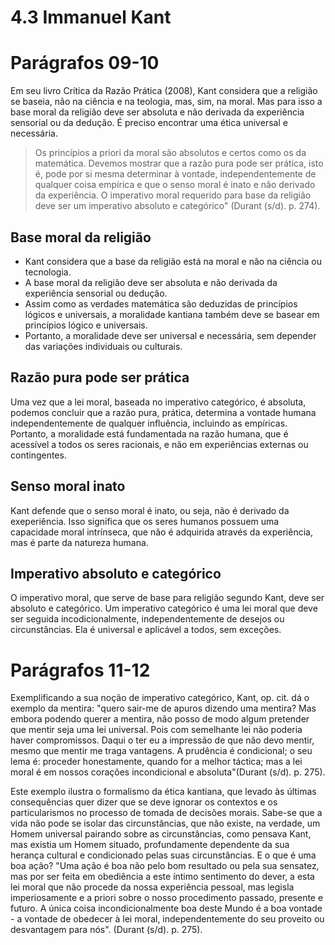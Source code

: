 # 4.3 Immanuel Kant

# Parágrafos 09-10

Em seu livro Crítica da Razão Prática (2008), Kant considera que a religião se baseia, não na ciência e na teologia, mas, sim, na moral. Mas para isso a base moral da religião deve ser absoluta e não derivada da experiência sensorial ou da dedução. É preciso encontrar uma ética universal e necessária.

> Os princípios a priori da moral são absolutos e certos como os da matemática. Devemos mostrar que a razão pura pode ser prática, isto é, pode por si mesma determinar à vontade, independentemente de qualquer coisa empírica e que o senso moral é inato e não derivado da experiência. O imperativo moral requerido para base da religião deve ser um imperativo absoluto e categórico" (Durant (s/d). p. 274).

## Base moral da religião

- Kant considera que a base da religião está na moral e não na ciência ou tecnologia.
- A base moral da religião deve ser absoluta e não derivada da experiência sensorial ou dedução.
- Assim como as verdades matemática são deduzidas de princípios lógicos e universais, a moralidade kantiana também deve se basear em princípios lógico e universais.
- Portanto, a moralidade deve ser universal e necessária, sem depender das variações individuais ou culturais.

## Razão pura pode ser prática

Uma vez que a lei moral, baseada no imperativo categórico, é absoluta, podemos concluir que a razão pura, prática, determina a vontade humana independentemente de qualquer influência, incluindo as empíricas. Portanto, a moralidade está fundamentada na razão humana, que é acessível a todos os seres racionais, e não em experiências externas ou contingentes.

## Senso moral inato

Kant defende que o senso moral é inato, ou seja, não é derivado da exeperiência. Isso significa que os seres humanos possuem uma capacidade moral intrínseca, que não é adquirida através da experiência, mas é parte da natureza humana.

## Imperativo absoluto e categórico

O imperativo moral, que serve de base para religião segundo Kant, deve ser absoluto e categórico. Um imperativo categórico é uma lei moral que deve ser seguida incodicionalmente, independentemente de desejos ou circunstâncias. Ela é universal e aplicável a todos, sem exceções.

# Parágrafos 11-12

Exemplificando a sua noção de imperativo categórico, Kant, op. cit. dá o exemplo da mentira: "quero sair-me de apuros dizendo uma mentira? Mas embora podendo querer a mentira, não posso de modo algum pretender que mentir seja uma lei universal. Pois com semelhante lei não poderia haver compromissos. Daqui o ter eu a impressão de que não devo mentir, mesmo que mentir me traga vantagens. A prudência é condicional; o seu lema é: proceder honestamente, quando for a melhor táctica; mas a lei moral é em nossos corações incondicional e absoluta"(Durant (s/d). p. 275).

Este exemplo ilustra o formalismo da ética kantiana, que levado às últimas consequências quer dizer que se deve ignorar os contextos e os particularismos no processo de tomada de decisões morais. Sabe-se que a vida não pode se isolar das circunstâncias, que não existe, na verdade, um Homem universal pairando sobre as circunstâncias, como pensava Kant, mas existia um Homem situado, profundamente dependente da sua herança cultural e condicionado pelas suas circunstâncias. E o que é uma boa ação? "Uma ação é boa não pelo bom resultado ou pela sua sensatez, mas por ser feita em obediência a este íntimo sentimento do dever, a esta lei moral que não procede da nossa experiência pessoal, mas legisla imperiosamente e a priori sobre o nosso procedimento passado, presente e futuro. A única coisa incondicionalmente boa deste Mundo é a boa vontade - a vontade de obedecer à lei moral, independentemente do seu proveito ou desvantagem para nós". (Durant (s/d). p. 275).
